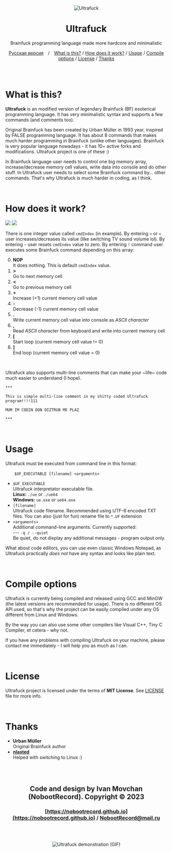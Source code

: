 <div align="center">

<img src="img/logo.png" alt="Ultrafuck" title="Ultrafuck">

# Ultrafuck

Brainfuck programming language made more hardcore and minimalistic

[Русская версия](README.ru.md)&emsp;/&emsp;[What is this?](#what-is-this) / [How does it work?](#how-does-it-work) / [Usage](#usage) / [Compile options](#compile-options) / [License](#license) / [Thanks](#thanks)

</div>

<br><br>

# What is this?

<b>Ultrafuck</b> is an modified version of legendary Brainfuck (BF) esoterical programming language. It has very minimalistic syntax and supports a few commands (and comments too).

Original Brainfuck has been created by Urban Müller in 1993 year, inspired by FALSE programming language. It has about 8 commands that makes much harder programming in Brainfuck (unlike other languages). Brainfuck is very popular language nowadays - it has 10+ active forks and modifications. Ultrafuck project is one of these :)

In Brainfuck language user needs to control one big memory array, increase/decrease memory cell values, write data into console and do other stuff. In Ultrafuck user needs to select some Brainfuck command by... other commands. That's why Ultrafuck is much harder in coding, as I think.

<br>

# How does it work?

<img src="img/work.png">
<img src="img/cmd.png">

<br>

There is one integer value called ```cmdIndex``` (in example). By entering ```>``` or ```<``` user increases/decreases its value (like switching TV sound volume lol). By entering ```~``` user resets ```cmdIndex``` value to zero. By entering ```!``` command user executes some Brainfuck command depending on this array:

0. **NOP**\
It does nothing. This is default ```cmdIndex``` value.
1. **>**\
Go to next memory cell
2. **<**\
Go to previous memory cell
3. **+**\
Increase (+1) current memory cell value
4. **-**\
Decrease (-1) current memory cell value
5. **.**\
Write current memory cell value into console as *ASCII character*
6. **,**\
Read *ASCII character* from keyboard and write into current memory cell
7. **[**\
Start loop (current memory cell value != 0)
8. **]**\
End loop (current memory cell value = 0)

<br>

Ultrafuck also supports multi-line comments that can make your ~life~ code much easier to understand (I hope).

```
***

This is simple multi-line comment in my shitty coded Ultrafuck program!!!!111

MUM IM CODIN DON DIZTRUB ME PLAZ

***
```

<br>

# Usage

Ultrafuck must be executed from command line in this format:

&emsp;&emsp;```$UF_EXECUTABLE [filename] <arguments>```

* ```$UF_EXECUTABLE```\
Ultrafuck interpretator executable file.\
**Linux:** ```./ue``` or ```./ue64```\
**Windows:** ```ue.exe``` or ```ue64.exe```
* ```[filename]```\
Ultrafuck code filename. Recommended using UTF-8 encoded TXT files. You can also (just for fun) rename file to ```*.UF``` extension
* ```<arguments>```\
Additional command-line arguments. Currently supported:\
--- ```-q / --quiet```\
Be quiet, do not display any additional messages - program output only.

What about code editors, you can use even classic Windows Notepad, as Ultrafuck practically _does not_ have any syntax and looks like plain text.

<br>

# Compile options

Ultrafuck is currently being compiled and released using GCC and MinGW (the latest versions are recommended for usage). There is no different OS API used, so that's why the project can be easily compiled under any OS different from Linux and Windows.

By the way you can also use some other compilers like Visual C++, Tiny C Compiler, et cetera - why not.

If you have any problems with compiling Ultrafuck on your machine, please contact me immediately - I will help you as much as I can.

<br>

# License

Ultrafuck project is licensed under the terms of **MIT License**. See [LICENSE](LICENSE) file for more info.

<br>

# Thanks

* **Urban Müller**\
Original Brainfuck author
* **[nlasted](https://github.com/nlasted)**\
Helped with switching to Linux :)

<br><br>

<div align="center">

## Code and design by Ivan Movchan (NobootRecord). Copyright &copy; 2023
### [https://nobootrecord.github.io](https://nobootrecord.github.io) / [NobootRecord@mail.ru](mailto:NobootRecord@mail.ru)

<br><br>

<img src="img/demo.gif" alt="Ultrafuck demonstration (GIF)" title="Ultrafuck demonstration (GIF)">

</div>